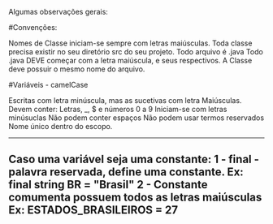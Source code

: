 Algumas observações gerais:



#Convenções:

Nomes de Classe iniciam-se sempre com letras maiúsculas.
Toda classe precisa existir no seu diretório src do seu projeto.
Todo arquivo é .java
Todo .java DEVE começar com a letra maiúscula, e seus respectivos.
A Classe deve possuir o mesmo nome do arquivo.

#Variáveis - camelCase

Escritas com letra minúscula, mas as sucetivas com letra Maiúsculas.
Devem conter: Letras, _, $ e números 0 a 9
Iniciam-se com letras minúsuclas
Não podem conter espaços
Não podem usar termos reservados
Nome único dentro do escopo.

 
---
Caso uma variável seja uma constante:
1 - final - palavra reservada, define uma constante. Ex: final string BR = "Brasil"
2 - Constante comumenta possuem todos as letras maiúsculas Ex: ESTADOS_BRASILEIROS = 27
---

